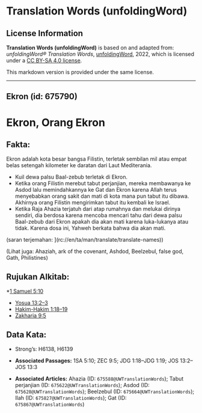 # Translation Words (unfoldingWord)

## License Information

**Translation Words (unfoldingWord)** is based on and adapted from: _unfoldingWord® Translation Words_, [unfoldingWord](https://unfoldingword.org/utw), 2022, which is licensed under a [CC BY-SA 4.0 license](https://creativecommons.org/licenses/by-sa/4.0/legalcode.en).

This markdown version is provided under the same license.



--------------------------------

## Ekron (id: 675790)

Ekron, Orang Ekron
==================

Fakta:
------

Ekron adalah kota besar bangsa Filistin, terletak sembilan mil atau empat belas setengah kilometer ke daratan dari Laut Mediterania.

* Kuil dewa palsu Baal\-zebub terletak di Ekron.
* Ketika orang Filistin merebut tabut perjanjian, mereka membawanya ke Asdod lalu memindahkannya ke Gat dan Ekron karena Allah terus menyebabkan orang sakit dan mati di kota mana pun tabut itu dibawa. Akhirnya orang Filistin mengirimkan tabut itu kembali ke Israel.
* Ketika Raja Ahazia terjatuh dari atap rumahnya dan melukai dirinya sendiri, dia berdosa karena mencoba mencari tahu dari dewa palsu Baal\-zebub dari Ekron apakah dia akan mati karena luka\-lukanya atau tidak. Karena dosa ini, Yahweh berkata bahwa dia akan mati.

(saran terjemahan: ](rc://en/ta/man/translate/translate\-names))

(Lihat juga: Ahaziah, ark of the covenant, Ashdod, Beelzebul, false god, Gath, Philistines)

Rujukan Alkitab:
----------------

\*[1 Samuel 5:10](https://ref.ly/1Sam0:0)

* [Yosua 13:2–3](https://ref.ly/Josh13:2-Josh13:3)
* [Hakim\-Hakim 1:18–19](https://ref.ly/Judg1:18-Judg1:19)
* [Zakharia 9:5](https://ref.ly/Zech9:5)

Data Kata:
----------

* Strong’s: H6138, H6139

* **Associated Passages:** 1SA 5:10; ZEC 9:5; JDG 1:18–JDG 1:19; JOS 13:2–JOS 13:3
* **Associated Articles:** Ahazia (ID: `675588@UWTranslationWords`); Tabut perjanjian (ID: `675622@UWTranslationWords`); Asdod (ID: `675628@UWTranslationWords`); Beelzebul (ID: `675664@UWTranslationWords`); Ilah (ID: `675827@UWTranslationWords`); Gat (ID: `675867@UWTranslationWords`)

